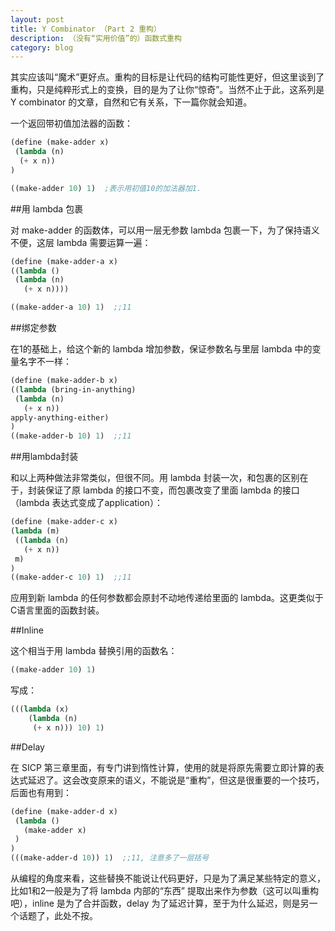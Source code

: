 ```yaml
---
layout: post
title: Y Combinator （Part 2 重构）
description: （没有“实用价值”的）函数式重构
category: blog
---
```



其实应该叫“魔术”更好点。重构的目标是让代码的结构可能性更好，但这里谈到了重构，只是纯粹形式上的变换，目的是为了让你“惊奇”。当然不止于此，这系列是 Y combinator 的文章，自然和它有关系，下一篇你就会知道。

一个返回带初值加法器的函数：

```scheme
(define (make-adder x)
 (lambda (n)
  (+ x n))
)

((make-adder 10) 1)  ;表示用初值10的加法器加1.
```


##用 lambda 包裹

对 make-adder 的函数体，可以用一层无参数 lambda 包裹一下，为了保持语义不便，这层 lambda 需要运算一遍：

```scheme
(define (make-adder-a x)
((lambda ()
 (lambda (n)
   (+ x n))))

((make-adder-a 10) 1)  ;;11
```


##绑定参数
    
在1的基础上，给这个新的 lambda 增加参数，保证参数名与里层 lambda 中的变量名字不一样：

```scheme
(define (make-adder-b x)
((lambda (bring-in-anything)
 (lambda (n)
   (+ x n))
apply-anything-either)
)
((make-adder-b 10) 1)  ;;11
```

##用lambda封装
    
和以上两种做法非常类似，但很不同。用 lambda 封装一次，和包裹的区别在于，封装保证了原 lambda 的接口不变，而包裹改变了里面 lambda 的接口（lambda 表达式变成了application）：

```scheme
(define (make-adder-c x)
(lambda (m)
 ((lambda (n)
   (+ x n))
 m)
)
((make-adder-c 10) 1)  ;;11
```

应用到新 lambda 的任何参数都会原封不动地传递给里面的 lambda。这更类似于C语言里面的函数封装。

##Inline

这个相当于用 lambda 替换引用的函数名：

```scheme
((make-adder 10) 1)
```

写成：

```scheme
(((lambda (x)
    (lambda (n)
     (+ x n))) 10) 1)
```


##Delay
  
在 SICP 第三章里面，有专门讲到惰性计算，使用的就是将原先需要立即计算的表达式延迟了。这会改变原来的语义，不能说是“重构”，但这是很重要的一个技巧，后面也有用到：

```scheme
(define (make-adder-d x)
 (lambda ()
   (make-adder x)
 )
)
(((make-adder-d 10)) 1)  ;;11, 注意多了一层括号
```

从编程的角度来看，这些替换不能说让代码更好，只是为了满足某些特定的意义，比如1和2一般是为了将 lambda 内部的“东西” 提取出来作为参数（这可以叫重构吧），inline 是为了合并函数，delay 为了延迟计算，至于为什么延迟，则是另一个话题了，此处不按。

